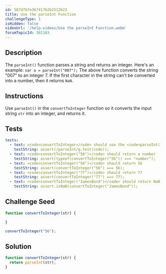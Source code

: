 ```yaml
---
id: 587d7b7e367417b2b2512b23
title: Use the parseInt Function
challengeType: 1
isHidden: false
videoUrl: '/help-videos/Use the parseInt Function.webm'
forumTopicId: 301183
---
```


## Description
<section id='description'>
The <code>parseInt()</code> function parses a string and returns an integer. Here's an example:
<code>var a = parseInt("007");</code>
The above function converts the string "007" to an integer 7. If the first character in the string can't be converted into a number, then it returns <code>NaN</code>.
</section>

## Instructions
<section id='instructions'>
Use <code>parseInt()</code> in the <code>convertToInteger</code> function so it converts the input string <code>str</code> into an integer, and returns it.
</section>

## Tests
<section id='tests'>

```yml
tests:
  - text: <code>convertToInteger</code> should use the <code>parseInt()</code> function
    testString: assert(/parseInt/g.test(code));
  - text: <code>convertToInteger("56")</code> should return a number
    testString: assert(typeof(convertToInteger("56")) === "number");
  - text: <code>convertToInteger("56")</code> should return 56
    testString: assert(convertToInteger("56") === 56);
  - text: <code>convertToInteger("77")</code> should return 77
    testString: assert(convertToInteger("77") === 77);
  - text: <code>convertToInteger("JamesBond")</code> should return NaN
    testString: assert.isNaN(convertToInteger("JamesBond"));

```

</section>

## Challenge Seed
<section id='challengeSeed'>

<div id='js-seed'>

```js
function convertToInteger(str) {

}

convertToInteger("56");
```

</div>



</section>

## Solution
<section id='solution'>

```js
function convertToInteger(str) {
  return parseInt(str);
}
```

</section>
